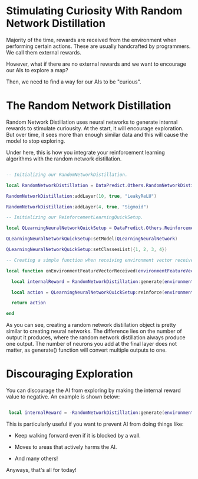# Stimulating Curiosity With Random Network Distillation

Majority of the time, rewards are received from the environment when performing certain actions. These are usually handcrafted by programmers. We call them external rewards.

However, what if there are no external rewards and we want to encourage our AIs to explore a map?

Then, we need to find a way for our AIs to be "curious".

# The Random Network Distillation

Random Network Distillation uses neural networks to generate internal rewards to stimulate curiousity. At the start, it will encourage exploration. But over time, it sees more than enough similar data and this will cause the model to stop exploring.

Under here, this is how you integrate your reinforcement learning algorithms with the random network distillation.

```lua

-- Initializing our RandomNetworkDistillation.

local RandomNetworkDistillation = DataPredict.Others.RandomNetworkDistillation.new()

RandomNetworkDistillation:addLayer(10, true, "LeakyReLU")

RandomNetworkDistillation:addLayer(4, true, "Sigmoid")

-- Initializing our ReinforcementLearningQuickSetup.

local QLearningNeuralNetworkQuickSetup = DataPredict.Others.ReinforcementLearningQuickSetup.new()

QLearningNeuralNetworkQuickSetup:setModel(QLearningNeuralNetwork)

QLearningNeuralNetworkQuickSetup:setClassesList({1, 2, 3, 4})

-- Creating a simple function when receiving environment vector received.

local function onEnvironmentFeatureVectorReceived(environmentFeatureVector)

  local internalReward = RandomNetworkDistillation:generate(environmentFeatureVector)

  local action = QLearningNeuralNetworkQuickSetup:reinforce(environmentFeatureVector, internalReward)

  return action

end

```

As you can see, creating a random network distillation object is pretty similar to creating neural networks. The difference lies on the number of output it produces, where the random network distillation always produce one output. The number of neurons you add at the final layer does not matter, as generate() function will convert multiple outputs to one.

# Discouraging Exploration

You can discourage the AI from exploring by making the internal reward value to negative. An example is shown below:

```lua

 local internalReward = -RandomNetworkDistillation:generate(environmentVector)

```

This is particularly useful if you want to prevent AI from doing things like:

* Keep walking forward even if it is blocked by a wall.

* Moves to areas that actively harms the AI.

* And many others!

Anyways, that's all for today!
